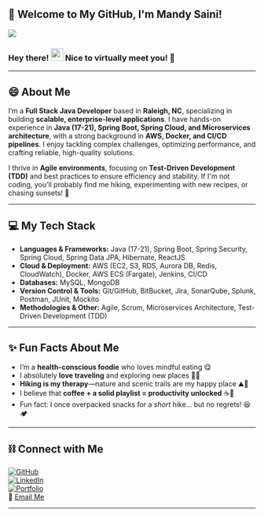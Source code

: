 ## 🚀 Welcome to My GitHub, I'm Mandy Saini!  

![](https://komarev.com/ghpvc/?username=mandy2324&color=green)  

### Hey there! <img src="https://media.giphy.com/media/hvRJCLFzcasrR4ia7z/giphy.gif" width="25px"> Nice to virtually meet you! 🙂  

---

## 😄 About Me  

I’m a **Full Stack Java Developer** based in **Raleigh, NC**, specializing in building **scalable, enterprise-level applications**. I have hands-on experience in **Java (17-21), Spring Boot, Spring Cloud, and Microservices architecture**, with a strong background in **AWS, Docker, and CI/CD pipelines**. I enjoy tackling complex challenges, optimizing performance, and crafting reliable, high-quality solutions.  

I thrive in **Agile environments**, focusing on **Test-Driven Development (TDD)** and best practices to ensure efficiency and stability. If I'm not coding, you'll probably find me hiking, experimenting with new recipes, or chasing sunsets! 🌅  

---

## 💻 My Tech Stack  

- **Languages & Frameworks:** Java (17-21), Spring Boot, Spring Security, Spring Cloud, Spring Data JPA, Hibernate, ReactJS  
- **Cloud & Deployment:** AWS (EC2, S3, RDS, Aurora DB, Redis, CloudWatch), Docker, AWS ECS (Fargate), Jenkins, CI/CD  
- **Databases:** MySQL, MongoDB  
- **Version Control & Tools:** Git/GitHub, BitBucket, Jira, SonarQube, Splunk, Postman, JUnit, Mockito  
- **Methodologies & Other:** Agile, Scrum, Microservices Architecture, Test-Driven Development (TDD)  

---

## ✨ Fun Facts About Me  

- I’m a **health-conscious foodie** who loves mindful eating 😋  
- I absolutely **love traveling** and exploring new places 🚶‍♀️  
- **Hiking is my therapy**—nature and scenic trails are my happy place ⛰️🌲  
- I believe that **coffee + a solid playlist = productivity unlocked** ☕🎵  
- Fun fact: I once overpacked snacks for a *short* hike… but no regrets! 😆🏕️  

---

## ⛓ Connect with Me  

[![GitHub](https://img.shields.io/badge/GitHub-000?style=for-the-badge&logo=github)](https://github.com/mandy2324)  
[![LinkedIn](https://img.shields.io/badge/LinkedIn-0077B5?style=for-the-badge&logo=linkedin&logoColor=white)](https://www.linkedin.com/in/m23saini/)  
[![Portfolio](https://img.shields.io/badge/Portfolio-%23000000.svg?style=for-the-badge&logo=firefox&logoColor=#FF7139)](https://mandeepkaursaini.herokuapp.com/)  
📧 [Email Me](mailto:m23saini@gmail.com)  

---
